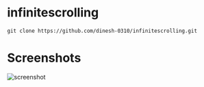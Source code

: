 # infinitescrolling

```
git clone https://github.com/dinesh-0310/infinitescrolling.git
```
# Screenshots

![screenshot](https://user-images.githubusercontent.com/68884260/110321763-29a2ef80-8038-11eb-9954-98163dbec104.PNG)

